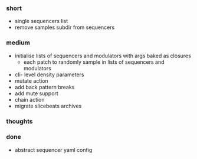 ### short

- single sequencers list
- remove samples subdir from sequencers

### medium

- initialise lists of sequencers and modulators with args baked as closures
  - each patch to randomly sample in lists of sequencers and modulators
- cli- level density parameters
- mutate action
- add back pattern breaks
- add mute support
- chain action
- migrate slicebeats archives

### thoughts

### done

- abstract sequencer yaml config
